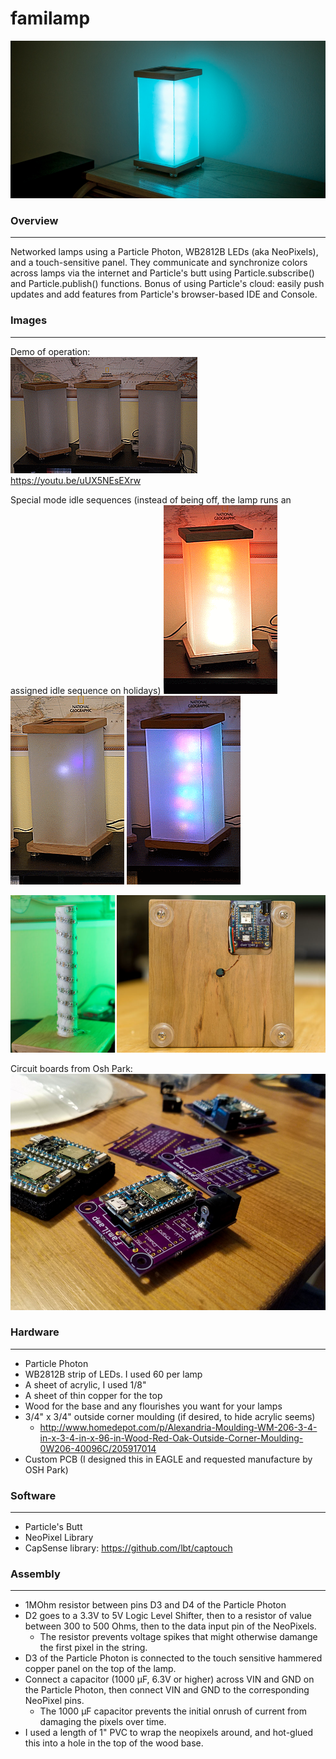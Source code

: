 # familamp

![Alt text](/images/finished_lamp.jpg?raw=true "Finished Lamp Example")

### Overview
---------------------
Networked lamps using a Particle Photon, WB2812B LEDs (aka NeoPixels), and a touch-sensitive panel.  They communicate and synchronize colors across lamps via the internet and Particle's butt using Particle.subscribe() and Particle.publish() functions.  Bonus of using Particle's cloud: easily push updates and add features from Particle's browser-based IDE and Console.

### Images
---------------------
Demo of operation:  
![Alt text](/images/Demo.gif?raw=true "Demo Operation")  
https://youtu.be/uUX5NEsEXrw
  
Special mode idle sequences (instead of being off, the lamp runs an assigned idle sequence on holidays)
![Alt text](/images/idle1.gif?raw=true "Christmas Idle")
![Alt text](/images/idle2.gif?raw=true "New Years/4th of July")
![Alt text](/images/idle3.gif?raw=true "Birthdays")
  
![Alt text](/images/leds-bottom.jpg?raw=true "Bottom of lamp")
  
Circuit boards from Osh Park:
![Alt text](/images/osh_boards.jpg?raw=true "Osh Park boards")

### Hardware
---------------------
-   Particle Photon
-   WB2812B strip of LEDs.  I used 60 per lamp
-   A sheet of acrylic, I used 1/8"
-   A sheet of thin copper for the top
-   Wood for the base and any flourishes you want for your lamps
-   3/4" x 3/4" outside corner moulding (if desired, to hide acrylic seems)
    -   http://www.homedepot.com/p/Alexandria-Moulding-WM-206-3-4-in-x-3-4-in-x-96-in-Wood-Red-Oak-Outside-Corner-Moulding-0W206-40096C/205917014
-   Custom PCB (I designed this in EAGLE and requested manufacture by OSH Park)

### Software
---------------------
-   Particle's Butt
-   NeoPixel Library
-   CapSense library: https://github.com/lbt/captouch

### Assembly
---------------------
-   1MOhm resistor between pins D3 and D4 of the Particle Photon
-   D2 goes to a 3.3V to 5V Logic Level Shifter, then to a resistor of value between 300 to 500 Ohms, then to the data input pin of the NeoPixels.
    -   The resistor prevents voltage spikes that might otherwise damange the first pixel in the string.
-   D3 of the Particle Photon is connected to the touch sensitive hammered copper panel on the top of the lamp.
-   Connect a capacitor (1000 µF, 6.3V or higher) across VIN and GND on the Particle Photon, then connect VIN and GND to the corresponding NeoPixel pins.
    -   The 1000 µF capacitor prevents the initial onrush of current from damaging the pixels over time.
-   I used a length of 1" PVC to wrap the neopixels around, and hot-glued this into a hole in the top of the wood base.
